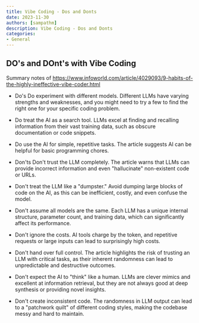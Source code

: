 ```yaml
---
title: Vibe Coding - Dos and Donts
date: 2023-11-30
authors: [sampathm]
description: Vibe Coding - Dos and Donts
categories:
- General
---
```


## DO's and DOnt's with Vibe Coding

Summary notes of
https://www.infoworld.com/article/4029093/9-habits-of-the-highly-ineffective-vibe-coder.html

- Do's Do experiment with different models. Different LLMs have varying
  strengths and weaknesses, and you might need to try a few to find the right
  one for your specific coding problem.

- Do treat the AI as a search tool. LLMs excel at finding and recalling
  information from their vast training data, such as obscure documentation or
  code snippets.

- Do use the AI for simple, repetitive tasks. The article suggests AI can be
  helpful for basic programming chores.

- Don'ts Don't trust the LLM completely. The article warns that LLMs can
  provide incorrect information and even "hallucinate" non-existent code or
  URLs.

- Don't treat the LLM like a "dumpster." Avoid dumping large blocks of code on
  the AI, as this can be inefficient, costly, and even confuse the model.

- Don't assume all models are the same. Each LLM has a unique internal
  structure, parameter count, and training data, which can significantly affect
  its performance.

- Don't ignore the costs. AI tools charge by the token, and repetitive requests
  or large inputs can lead to surprisingly high costs.

- Don't hand over full control. The article highlights the risk of trusting an
  LLM with critical tasks, as their inherent randomness can lead to
  unpredictable and destructive outcomes.

- Don't expect the AI to "think" like a human. LLMs are clever mimics and
  excellent at information retrieval, but they are not always good at deep
  synthesis or providing novel insights.

- Don't create inconsistent code. The randomness in LLM output can lead to a
  "patchwork quilt" of different coding styles, making the codebase messy and
  hard to maintain.
